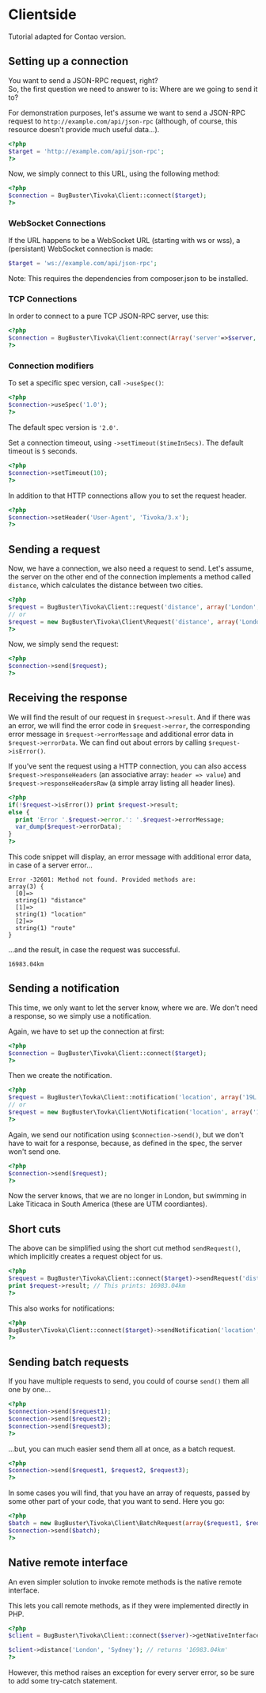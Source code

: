 # Clientside

Tutorial adapted for Contao version.


## Setting up a connection

You want to send a JSON-RPC request, right?  
So, the first question we need to answer to is: Where are we going to send it to?

For demonstration purposes, let's assume we want to send a JSON-RPC request to `http://example.com/api/json-rpc` (although, of course, this resource doesn't provide much useful data...).

```php
<?php
$target = 'http://example.com/api/json-rpc';
?>
```

Now, we simply connect to this URL, using the following method:

```php
<?php
$connection = BugBuster\Tivoka\Client::connect($target);
?>
```


### WebSocket Connections

If the URL happens to be a WebSocket URL (starting with ws or wss), a (persistant) WebSocket connection is made:
```php
$target = 'ws://example.com/api/json-rpc';
```
Note: This requires the dependencies from composer.json to be installed.


### TCP Connections

In order to connect to a pure TCP JSON-RPC server, use this:
```php
<?php
$connection = BugBuster\Tivoka\Client:connect(Array('server'=>$server, 'port'=>$port));
?>
```


### Connection modifiers

To set a specific spec version, call `->useSpec()`:
```php
<?php
$connection->useSpec('1.0');
?>
```
The default spec version is `'2.0'`.

Set a connection timeout, using `->setTimeout($timeInSecs)`. The default timeout is `5` seconds.
```php
<?php
$connection->setTimeout(10);
?>
```

In addition to that HTTP connections allow you to set the request header.
```php
<?php
$connection->setHeader('User-Agent', 'Tivoka/3.x');
?>
```


## Sending a request

Now, we have a connection, we also need a request to send. Let's assume, the server on the other end of the connection implements a method called `distance`, which calculates the distance between two cities.

```php
<?php
$request = BugBuster\Tivoka\Client::request('distance', array('London', 'Sydney'));
// or
$request = new BugBuster\Tivoka\Client\Request('distance', array('London', 'Sydney'));
?>
```

Now, we simply send the request:

```php
<?php
$connection->send($request);
?>
```


## Receiving the response

We will find the result of our request in `$request->result`. And if there was an error, we will find the error code in `$request->error`, the corresponding error message in `$request->errorMessage` and additional error data in `$request->errorData`. We can find out about errors by calling `$request->isError()`.

If you've sent the request using a HTTP connection, you can also access `$request->responseHeaders` (an associative array: `header => value`) and `$request->responseHeadersRaw` (a simple array listing all header lines).

```php
<?php
if(!$request->isError()) print $request->result;
else {
  print 'Error '.$request->error.': '.$request->errorMessage;
  var_dump($request->errorData);
}
?>
```

This code snippet will display, an error message with additional error data, in case of a server error...
```
Error -32601: Method not found. Provided methods are:
array(3) {
  [0]=>
  string(1) "distance"
  [1]=>
  string(1) "location"
  [2]=>
  string(1) "route"
}
```

...and the result, in case the request was successful.

```
16983.04km
```


## Sending a notification

This time, we only want to let the server know, where we are. We don't need a response, so we simply use a notification.

Again, we have to set up the connection at first:
```php
<?php
$connection = BugBuster\Tivoka\Client::connect($target);
?>
```

Then we create the notification.
```php
<?php
$request = BugBuster\Tovka\Client::notification('location', array('19L 463742 8249133'));
// or
$request = new BugBuster\Tovka\Client\Notification('location', array('19L 463742 8249133'));
?>
```

Again, we send our notification using `$connection->send()`, but we don't have to wait for a response, because, as defined in the spec, the server won't send one.

```php
<?php
$connection->send($request);
?>
```

Now the server knows, that we are no longer in London, but swimming in Lake Titicaca in South America (these are UTM coordiantes).


## Short cuts

The above can be simplified using the short cut method `sendRequest()`, which implicitly creates a request object for us.
```php
<?php
$request = BugBuster\Tivoka\Client::connect($target)->sendRequest('distance', array('London', 'Sydney'));
print $request->result; // This prints: 16983.04km
?>
```

This also works for notifications:
```php
<?php
BugBuster\Tivoka\Client::connect($target)->sendNotification('location', array('19L 463742 8249133'));
?>
```

## Sending batch requests

If you have multiple requests to send, you could of course `send()` them all one by one...

```php
<?php
$connection->send($request1);
$connection->send($request2);
$connection->send($request3);
?>
```

...but, you can much easier send them all at once, as a batch request.

```php
<?php
$connection->send($request1, $request2, $request3);
?>
```

In some cases you will find, that you have an array of requests, passed by some other part of your code, that you want to send. Here you go:
```php
<?php
$batch = new BugBuster\Tivoka\Client\BatchRequest(array($request1, $request2, $request3));
$connection->send($batch);
?>
```


## Native remote interface

An even simpler solution to invoke remote methods is the native remote interface.

This lets you call remote methods, as if they were implemented directly in PHP.
```php
<?php
$client = BugBuster\Tivoka\Client::connect($server)->getNativeInterface();

$client->distance('London', 'Sydney'); // returns '16983.04km'
?>
```

However, this method raises an exception for every server error, so be sure to add some try-catch statement.
